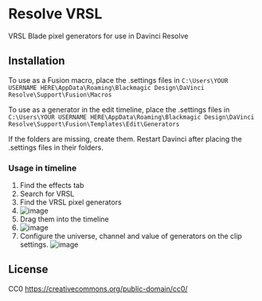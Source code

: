 # Resolve VRSL
VRSL Blade pixel generators for use in Davinci Resolve

## Installation
To use as a Fusion macro, place the .settings files in
`C:\Users\YOUR USERNAME HERE\AppData\Roaming\Blackmagic Design\DaVinci Resolve\Support\Fusion\Macros`

To use as a generator in the edit timeline, place the .settings files in
`C:\Users\YOUR USERNAME HERE\AppData\Roaming\Blackmagic Design\DaVinci Resolve\Support\Fusion\Templates\Edit\Generators`

If the folders are missing, create them.
Restart Davinci after placing the .settings files in their folders.

### Usage in timeline
1. Find the effects tab
2. Search for VRSL
3. Find the VRSL pixel generators
4. ![image](https://github.com/user-attachments/assets/157da1f2-032d-4199-8830-c8376c56c0ee)
5. Drag them into the timeline
6. ![image](https://github.com/user-attachments/assets/38164a67-a308-43e4-891b-3d5b0e7284f7)
7. Configure the universe, channel and value of generators on the clip settings.
![image](https://github.com/user-attachments/assets/9276cdf6-7f85-4cf3-86bb-7bf2d10e2cb2)

## License
CC0 https://creativecommons.org/public-domain/cc0/

